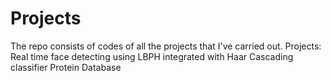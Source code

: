 # Projects
The repo consists of codes of all the projects that I've carried out. 
Projects: Real time face detecting using LBPH integrated with Haar Cascading classifier 
          Protein Database
